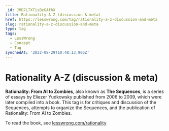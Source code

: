 ```yaml
---
_id: JMD7LTXTisBzGAfhX
title: Rationality A-Z (discussion & meta)
href: https://lesswrong.com/tag/rationality-a-z-discussion-and-meta
slug: rationality-a-z-discussion-and-meta
type: tag
tags:
  - LessWrong
  - Concept
  - Tag
synchedAt: '2022-08-29T10:48:13.905Z'
---
```

# Rationality A-Z (discussion & meta)

**Rationality: From AI to Zombies**, also known as **The Sequences**, is a series of essays by Eliezer Yudkowsky published from 2006 to 2009, which were later compiled into a book. This tag is for critiques and discussion of the Sequences, attempts to organize the Sequences, and the publication of Rationality: From AI to Zombies.

To read the book, see [lesswrong.com/rationality](https://lesswrong.com/rationality)